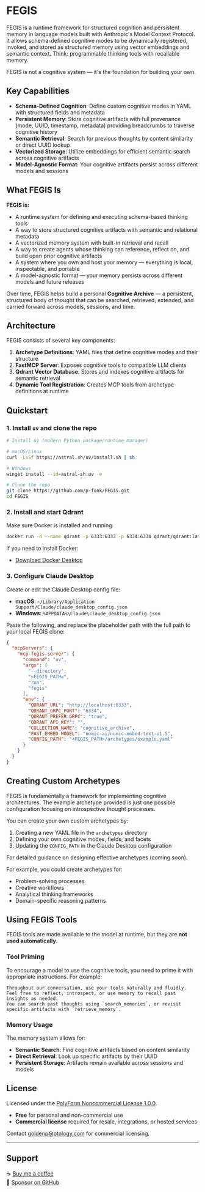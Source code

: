 # FEGIS

FEGIS is a runtime framework for structured cognition and persistent memory in language models built with Anthropic's Model Context Protocol. It allows schema-defined cognitive modes to be dynamically registered, invoked, and stored as structured memory using vector embeddings and semantic context. Think: programmable thinking tools with recallable memory.

FEGIS is not a cognitive system — it's the foundation for building your own.

## Key Capabilities

- **Schema-Defined Cognition**: Define custom cognitive modes in YAML with structured fields and metadata
- **Persistent Memory**: Store cognitive artifacts with full provenance (mode, UUID, timestamp, metadata) providing breadcrumbs to traverse cognitive history
- **Semantic Retrieval**: Search for previous thoughts by content similarity or direct UUID lookup
- **Vectorized Storage**: Utilize embeddings for efficient semantic search across cognitive artifacts
- **Model-Agnostic Format**: Your cognitive artifacts persist across different models and sessions

## What FEGIS Is

**FEGIS is:**

- A runtime system for defining and executing schema-based thinking tools
- A way to store structured cognitive artifacts with semantic and relational metadata
- A vectorized memory system with built-in retrieval and recall
- A way to create agents whose thinking can reference, reflect on, and build upon prior cognitive artifacts
- A system where you own and host your memory — everything is local, inspectable, and portable
- A model-agnostic format — your memory persists across different models and future releases

Over time, FEGIS helps build a personal **Cognitive Archive** — a persistent, structured body of thought that can be searched, retrieved, extended, and carried forward across models, sessions, and time.

## Architecture

FEGIS consists of several key components:

1. **Archetype Definitions**: YAML files that define cognitive modes and their structure
2. **FastMCP Server**: Exposes cognitive tools to compatible LLM clients
3. **Qdrant Vector Database**: Stores and indexes cognitive artifacts for semantic retrieval
4. **Dynamic Tool Registration**: Creates MCP tools from archetype definitions at runtime

## Quickstart

### 1. Install `uv` and clone the repo

```bash
# Install uv (modern Python package/runtime manager)

# macOS/Linux
curl -LsSf https://astral.sh/uv/install.sh | sh

# Windows
winget install --id=astral-sh.uv -e

# Clone the repo
git clone https://github.com/p-funk/FEGIS.git
cd FEGIS
```

### 2. Install and start Qdrant

Make sure Docker is installed and running:

```bash
docker run -d --name qdrant -p 6333:6333 -p 6334:6334 qdrant/qdrant:latest
```

If you need to install Docker:

- [Download Docker Desktop](https://www.docker.com/products/docker-desktop/)

### 3. Configure Claude Desktop

Create or edit the Claude Desktop config file:

- **macOS**: `~/Library/Application Support/Claude/claude_desktop_config.json`
- **Windows**: `%APPDATA%\Claude\claude_desktop_config.json`

Paste the following, and replace the placeholder path with the full path to your local FEGIS clone:

```json
{
  "mcpServers": {
    "mcp-fegis-server": {
      "command": "uv",
      "args": [
        "--directory",
        "<FEGIS_PATH>",
        "run",
        "fegis"
      ],
      "env": {
        "QDRANT_URL": "http://localhost:6333",
        "QDRANT_GRPC_PORT": "6334",
        "QDRANT_PREFER_GRPC": "true",
        "QDRANT_API_KEY": "",
        "COLLECTION_NAME": "cognitive_archive",
        "FAST_EMBED_MODEL": "nomic-ai/nomic-embed-text-v1.5",
        "CONFIG_PATH": "<FEGIS_PATH>/archetypes/example.yaml"
      }
    }
  }
}
```

## Creating Custom Archetypes

FEGIS is fundamentally a framework for implementing cognitive architectures. The example archetype provided is just one possible configuration focusing on introspective thought processes.

You can create your own custom archetypes by:

1. Creating a new YAML file in the `archetypes` directory
2. Defining your own cognitive modes, fields, and facets
3. Updating the `CONFIG_PATH` in the Claude Desktop configuration

For detailed guidance on designing effective archetypes (coming soon).

For example, you could create archetypes for:

- Problem-solving processes
- Creative workflows
- Analytical thinking frameworks
- Domain-specific reasoning patterns

## Using FEGIS Tools

FEGIS tools are made available to the model at runtime, but they are **not used automatically**.

### Tool Priming

To encourage a model to use the cognitive tools, you need to prime it with appropriate instructions. For example:

```
Throughout our conversation, use your tools naturally and fluidly. 
Feel free to reflect, introspect, or use memory to recall past insights as needed. 
You can search past thoughts using `search_memories`, or revisit specific artifacts with `retrieve_memory`.
```

### Memory Usage

The memory system allows for:

- **Semantic Search**: Find cognitive artifacts based on content similarity
- **Direct Retrieval**: Look up specific artifacts by their UUID
- **Persistent Storage**: Artifacts remain available across sessions and models

## License

Licensed under the [PolyForm Noncommercial License 1.0.0](https://polyformproject.org/licenses/noncommercial/1.0.0/).

- **Free** for personal and non-commercial use
- **Commercial license** required for resale, integrations, or hosted services

Contact goldenp@ptology.com for commercial licensing.

---

## Support

☕ [Buy me a coffee](https://ko-fi.com/perrygolden)  
💖 [Sponsor on GitHub](https://github.com/sponsors/p-funk)
